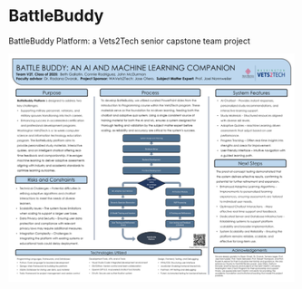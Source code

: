# BattleBuddy
BattleBuddy Platform: a Vets2Tech senior capstone  team project 

![BattleBuddy Project Poster](https://raw.githubusercontent.com/silverApplesOfTheMoon/BattleBuddy/main/BattleBuddyProjectPosterEngineeringBanquet.png)




